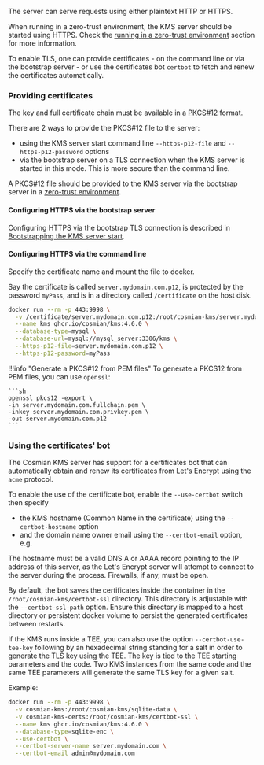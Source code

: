 The server can serve requests using either plaintext HTTP or HTTPS.

When running in a zero-trust environment, the KMS server should be started using HTTPS.
Check the [running in a zero-trust environment](./zero_trust.md) section for more information.

To enable TLS, one can provide certificates - on the command line or via the bootstrap server - or use the certificates bot `certbot` to fetch and renew the certificates automatically.

### Providing certificates

The key and full certificate chain must be available in a [PKCS#12](https://en.wikipedia.org/wiki/PKCS_12) format.

There are 2 ways to provide the PKCS#12 file to the server:

- using the KMS server start command line  `--https-p12-file` and `--https-p12-password` options
- via the bootstrap server on a TLS connection when the KMS server is started in this mode. This is more secure than the command line.

A PKCS#12 file should be provided to the KMS server via the bootstrap server in a [zero-trust environment](./zero_trust.md).

#### Configuring HTTPS via the bootstrap server

Configuring HTTPS via the bootstrap TLS connection is described in [Bootstrapping the KMS server start](bootstrap.md).

#### Configuring HTTPS via the command line

Specify the certificate name and mount the file to docker.

Say the certificate is called `server.mydomain.com.p12`, is protected by the password `myPass`, and is in a directory called `/certificate` on the host disk.

```sh
docker run --rm -p 443:9998 \
  -v /certificate/server.mydomain.com.p12:/root/cosmian-kms/server.mydomain.com.p12 \
  --name kms ghcr.io/cosmian/kms:4.6.0 \
  --database-type=mysql \
  --database-url=mysql://mysql_server:3306/kms \
  --https-p12-file=server.mydomain.com.p12 \
  --https-p12-password=myPass
```

!!!info "Generate a PKCS#12 from PEM files"
    To generate a PKCS12 from PEM files, you can use `openssl`:

    ```sh
    openssl pkcs12 -export \
    -in server.mydomain.com.fullchain.pem \
    -inkey server.mydomain.com.privkey.pem \
    -out server.mydomain.com.p12
    ```

### Using the certificates' bot

The Cosmian KMS server has support for a certificates bot that can automatically obtain and renew its certificates from Let's Encrypt using the `acme` protocol.

To enable the use of the certificate bot, enable the `--use-certbot` switch then specify

- the KMS hostname (Common Name in the certificate) using the `--certbot-hostname` option
- and the domain name owner email using the `--certbot-email` option, e.g.

The hostname must be a valid DNS A or AAAA record pointing to the IP address of this server, as the Let's Encrypt server will attempt to connect to the server during the process. Firewalls, if any, must be open.

By default, the bot saves the certificates inside the container in the `/root/cosmian-kms/certbot-ssl` directory. This directory is adjustable with the `--certbot-ssl-path` option. Ensure this directory is mapped to a host directory or persistent docker volume to persist the generated certificates between restarts.

If the KMS runs inside a TEE, you can also use the option `--certbot-use-tee-key` following by an hexadecimal string standing for a salt in order to generate the TLS key using the TEE. The key is tied to the TEE starting parameters and the code. Two KMS instances from the same code and the same TEE parameters will generate the same TLS key for a given salt. 

Example:

```sh
docker run --rm -p 443:9998 \
  -v cosmian-kms:/root/cosmian-kms/sqlite-data \
  -v cosmian-kms-certs:/root/cosmian-kms/certbot-ssl \
  --name kms ghcr.io/cosmian/kms:4.6.0 \
  --database-type=sqlite-enc \
  --use-certbot \
  --certbot-server-name server.mydomain.com \
  --certbot-email admin@mydomain.com
```
